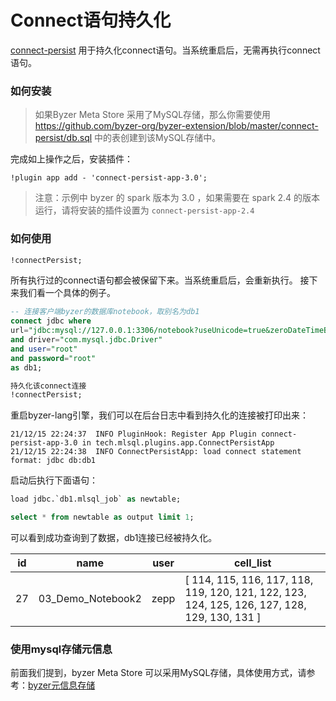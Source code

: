 # Connect语句持久化

[connect-persist](https://github.com/byzer-org/byzer-extension/tree/master/connect-persist) 用于持久化connect语句。当系统重启后，无需再执行connect语句。

### 如何安装

> 如果Byzer Meta Store 采用了MySQL存储，那么你需要使用 https://github.com/byzer-org/byzer-extension/blob/master/connect-persist/db.sql
> 中的表创建到该MySQL存储中。

完成如上操作之后，安装插件：

```
!plugin app add - 'connect-persist-app-3.0';
```

> 注意：示例中 byzer 的 spark 版本为 3.0 ，如果需要在 spark 2.4 的版本运行，请将安装的插件设置为 `connect-persist-app-2.4`


### 如何使用

```sql
!connectPersist;
```

所有执行过的connect语句都会被保留下来。当系统重启后，会重新执行。 接下来我们看一个具体的例子。

```sql
-- 连接客户端byzer的数据库notebook，取别名为db1
connect jdbc where
url="jdbc:mysql://127.0.0.1:3306/notebook?useUnicode=true&zeroDateTimeBehavior=convertToNull&characterEncoding=UTF-8&zeroDateTimeBehavior=convertToNull&tinyInt1isBit=false&autoReconnect=true&failOverReadOnly=false"
and driver="com.mysql.jdbc.Driver"
and user="root"
and password="root"
as db1;

持久化该connect连接
!connectPersist;
```

重启byzer-lang引擎，我们可以在后台日志中看到持久化的连接被打印出来：

```
21/12/15 22:24:37  INFO PluginHook: Register App Plugin connect-persist-app-3.0 in tech.mlsql.plugins.app.ConnectPersistApp
21/12/15 22:24:38  INFO ConnectPersistApp: load connect statement format: jdbc db:db1
```

启动后执行下面语句：

```sql
load jdbc.`db1.mlsql_job` as newtable;

select * from newtable as output limit 1;
```

可以看到成功查询到了数据，db1连接已经被持久化。


| id   | name              | user | cell_list                                                    |
| ---- | ----------------- | ---- | ------------------------------------------------------------ |
| 27   | 03_Demo_Notebook2 | zepp | [ 114, 115, 116, 117, 118, 119, 120, 121, 122, 123, 124, 125, 126, 127, 128, 129, 130, 131 ] |

### 

### 使用mysql存储元信息

前面我们提到，byzer Meta Store 可以采用MySQL存储，具体使用方式，请参考：[byzer元信息存储](/byzer-lang/zh-cn/developer/api/meta_store.md)


